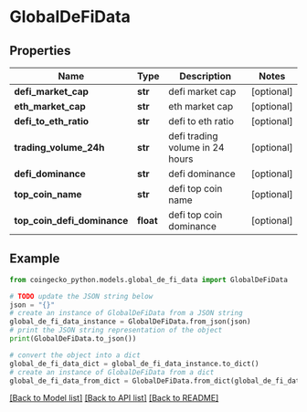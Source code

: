# GlobalDeFiData


## Properties

Name | Type | Description | Notes
------------ | ------------- | ------------- | -------------
**defi_market_cap** | **str** | defi market cap | [optional] 
**eth_market_cap** | **str** | eth market cap | [optional] 
**defi_to_eth_ratio** | **str** | defi to eth ratio | [optional] 
**trading_volume_24h** | **str** | defi trading volume in 24 hours | [optional] 
**defi_dominance** | **str** | defi dominance | [optional] 
**top_coin_name** | **str** | defi top coin name | [optional] 
**top_coin_defi_dominance** | **float** | defi top coin dominance | [optional] 

## Example

```python
from coingecko_python.models.global_de_fi_data import GlobalDeFiData

# TODO update the JSON string below
json = "{}"
# create an instance of GlobalDeFiData from a JSON string
global_de_fi_data_instance = GlobalDeFiData.from_json(json)
# print the JSON string representation of the object
print(GlobalDeFiData.to_json())

# convert the object into a dict
global_de_fi_data_dict = global_de_fi_data_instance.to_dict()
# create an instance of GlobalDeFiData from a dict
global_de_fi_data_from_dict = GlobalDeFiData.from_dict(global_de_fi_data_dict)
```
[[Back to Model list]](../README.md#documentation-for-models) [[Back to API list]](../README.md#documentation-for-api-endpoints) [[Back to README]](../README.md)


